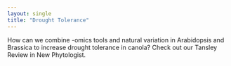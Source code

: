 ```yaml
---
layout: single
title: "Drought Tolerance"
---
```


How can we combine -omics tools and natural variation in Arabidopsis and Brassica to increase drought tolerance in canola?
Check out our Tansley Review in New Phytologist. 



